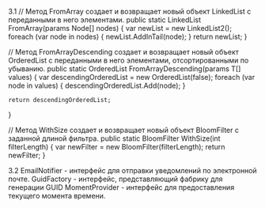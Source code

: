 3.1
// Метод FromArray создает и возвращает новый объект LinkedList с переданными в него элементами.
public static LinkedList FromArray(params Node[] nodes)
{
    var newList = new LinkedList2();
    foreach (var node in nodes)
    {
        newList.AddInTail(node);
    }
    return newList;
}

// Метод FromArrayDescending создает и возвращает новый объект OrderedList с переданными в него элементами, отсортированными по убыванию.
public static OrderedList<T> FromArrayDescending(params T[] values)
{
    var descendingOrderedList = new OrderedList<T>(false);
    foreach (var node in values)
    {
        descendingOrderedList.Add(node);
    }
    
    return descendingOrderedList;
}


// Метод WithSize создает и возвращает новый объект BloomFilter с заданной длиной фильтра.
public static BloomFilter WithSize(int filterLength)
{
    var newFilter = new BloomFilter(filterLength);
    return newFilter;
}




3.2
EmailNotifier - интерфейс для отправки уведомлений по электронной почте.
GuidFactory - интерфейс, представляющий фабрику для генерации GUID
MomentProvider - интерфейс для предоставления текущего момента времени. 